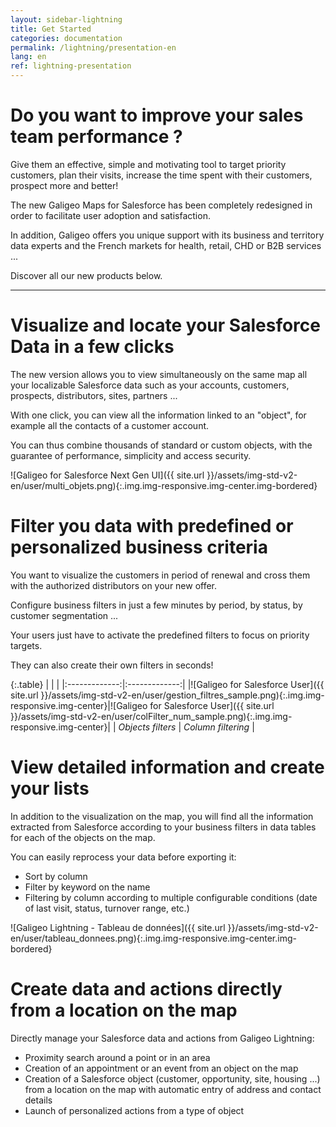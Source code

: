 ```yaml
---
layout: sidebar-lightning
title: Get Started
categories: documentation
permalink: /lightning/presentation-en
lang: en
ref: lightning-presentation
---
```


# Do you want to improve your sales team performance ?

Give them an effective, simple and motivating tool to target priority customers, plan their visits, increase the time spent with their customers, prospect more and better!

The new Galigeo Maps for Salesforce has been completely redesigned in order to facilitate user adoption and satisfaction.

In addition, Galigeo offers you unique support with its business and territory data experts and the French markets for health, retail, CHD or B2B services ...

Discover all our new products below.

---

# Visualize and locate your Salesforce Data in a few clicks

The new version allows you to view simultaneously on the same map all your localizable Salesforce data such as your accounts, customers, prospects, distributors, sites, partners ...

With one click, you can view all the information linked to an "object", for example all the contacts of a customer account.

You can thus combine thousands of standard or custom objects, with the guarantee of performance, simplicity and access security.

![Galigeo for Salesforce Next Gen UI]({{ site.url }}/assets/img-std-v2-en/user/multi_objets.png){:.img.img-responsive.img-center.img-bordered}

# Filter you data with predefined or personalized business criteria

You want to visualize the customers in period of renewal and cross them with the authorized distributors on your new offer.

Configure business filters in just a few minutes by period, by status, by customer segmentation ...

Your users just have to activate the predefined filters to focus on priority targets.

They can also create their own filters in seconds!

{:.table}
|   |    |
|:-------------:|:-------------:|
|![Galigeo for Salesforce User]({{ site.url }}/assets/img-std-v2-en/user/gestion_filtres_sample.png){:.img.img-responsive.img-center}|![Galigeo for Salesforce User]({{ site.url }}/assets/img-std-v2-en/user/colFilter_num_sample.png){:.img.img-responsive.img-center}|
| *Objects filters* | *Column filtering* |


# View detailed information and create your lists

In addition to the visualization on the map, you will find all the information extracted from Salesforce according to your business filters in data tables for each of the objects on the map.

You can easily reprocess your data before exporting it:

- Sort by column
- Filter by keyword on the name
- Filtering by column according to multiple configurable conditions (date of last visit, status, turnover range, etc.)

![Galigeo Lightning - Tableau de données]({{ site.url }}/assets/img-std-v2-en/user/tableau_donnees.png){:.img.img-responsive.img-center.img-bordered}

# Create data and actions directly from a location on the map

Directly manage your Salesforce data and actions from Galigeo Lightning:

- Proximity search around a point or in an area
- Creation of an appointment or an event from an object on the map
- Creation of a Salesforce object (customer, opportunity, site, housing ...) from a location on the map with automatic entry of address and contact details
- Launch of personalized actions from a type of object

